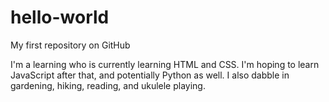 # hello-world
My first repository on GitHub

I'm a learning who is currently learning HTML and CSS. I'm hoping to learn JavaScript after that, and potentially Python as well. I also dabble in gardening, hiking, reading, and ukulele playing.
